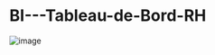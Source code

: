 # BI---Tableau-de-Bord-RH
![image](https://user-images.githubusercontent.com/125380120/219071822-ef3f25ea-8f05-46f3-a3da-50b5117b75c3.png)

